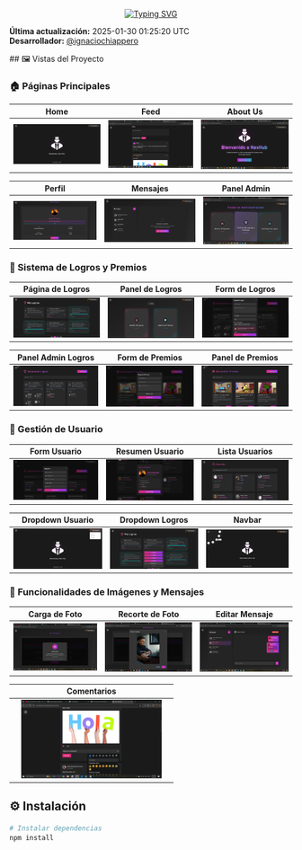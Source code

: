 <p align="center">
  <a href="https://git.io/typing-svg">
    <img src="https://readme-typing-svg.demolab.com?font=Share+Tech+Mono&size=35&duration=4000&pause=1000&color=F700D9&center=true&vCenter=true&width=500&lines=%F0%9F%92%BBNex+Hub%F0%9F%92%BB" alt="Typing SVG" />
  </a>

  <p>
    <strong>Última actualización:</strong> 2025-01-30 01:25:20 UTC<br>
    <strong>Desarrollador:</strong> <a href="https://github.com/ignaciochiappero">@ignaciochiappero</a>
  </p>
</p>

</div>
## 🖼️ Vistas del Proyecto

### 🏠 Páginas Principales

| Home | Feed | About Us |
|:----:|:----:|:--------:|
|<img src="public/readme-screenshots/home.png" width="250">|<img src="public/readme-screenshots/feed.png" width="250">|<img src="public/readme-screenshots/about-us-page.png" width="250">|

| Perfil | Mensajes | Panel Admin |
|:------:|:--------:|:-----------:|
|<img src="public/readme-screenshots/profile-page.png" width="250">|<img src="public/readme-screenshots/messages-page.png" width="250">|<img src="public/readme-screenshots/admin-panel.png" width="250">|

### 💎 Sistema de Logros y Premios

| Página de Logros | Panel de Logros | Form de Logros |
|:---------------:|:---------------:|:--------------:|
|<img src="public/readme-screenshots/logros-page.png" width="250">|<img src="public/readme-screenshots/logros-panel.png" width="250">|<img src="public/readme-screenshots/logros-form.png" width="250">|

| Panel Admin Logros | Form de Premios | Panel de Premios |
|:-----------------:|:---------------:|:----------------:|
|<img src="public/readme-screenshots/logros-panel-admin.png" width="250">|<img src="public/readme-screenshots/premios-form.png" width="250">|<img src="public/readme-screenshots/premios-panel.png" width="250">|

### 👤 Gestión de Usuario

| Form Usuario | Resumen Usuario | Lista Usuarios |
|:-----------:|:--------------:|:-------------:|
|<img src="public/readme-screenshots/user-form.png" width="250">|<img src="public/readme-screenshots/user-resume.png" width="250">|<img src="public/readme-screenshots/userlist.png" width="250">|

| Dropdown Usuario | Dropdown Logros | Navbar |
|:---------------:|:--------------:|:------:|
|<img src="public/readme-screenshots/userdropdown.png" width="250">|<img src="public/readme-screenshots/logrodropdown.png" width="250">|<img src="public/readme-screenshots/navbar.png" width="250">|

### 📸 Funcionalidades de Imágenes y Mensajes

| Carga de Foto | Recorte de Foto |  Editar Mensaje |
|:-------------:|:--------------:|:-------:|
|<img src="public/readme-screenshots/carga-foto.png" width="250">|<img src="public/readme-screenshots/crop-foto.png" width="250">|<img src="public/readme-screenshots/edit-message.png" width="250">|

|| Comentarios ||
|:-------------:|:----------:|:----------:|
||<img src="public/readme-screenshots/comentario.png" width="250">||

## ⚙️ Instalación

```bash
# Instalar dependencias
npm install